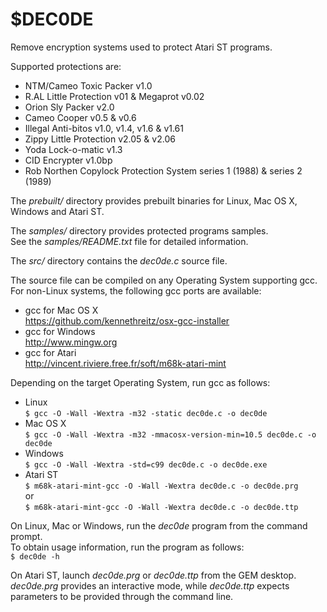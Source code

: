# $DEC0DE

Remove encryption systems used to protect Atari ST programs.

Supported protections are:
- NTM/Cameo Toxic Packer v1.0
- R.AL Little Protection v01 & Megaprot v0.02
- Orion Sly Packer v2.0
- Cameo Cooper v0.5 & v0.6
- Illegal Anti-bitos v1.0, v1.4, v1.6 & v1.61
- Zippy Little Protection v2.05 & v2.06
- Yoda Lock-o-matic v1.3
- CID Encrypter v1.0bp
- Rob Northen Copylock Protection System series 1 (1988) & series 2 (1989)

The *prebuilt/* directory provides prebuilt binaries for Linux, Mac OS X, Windows and Atari ST.

The *samples/* directory provides protected programs samples.  
See the *samples/README.txt* file for detailed information.

The *src/* directory contains the *dec0de.c* source file.

The source file can be compiled on any Operating System supporting gcc.  
For non-Linux systems, the following gcc ports are available:
- gcc for Mac OS X  
  https://github.com/kennethreitz/osx-gcc-installer
- gcc for Windows  
  http://www.mingw.org
- gcc for Atari  
  http://vincent.riviere.free.fr/soft/m68k-atari-mint

Depending on the target Operating System, run gcc as follows:
- Linux  
  `$ gcc -O -Wall -Wextra -m32 -static dec0de.c -o dec0de`
- Mac OS X  
  `$ gcc -O -Wall -Wextra -m32 -mmacosx-version-min=10.5 dec0de.c -o dec0de`
- Windows  
  `$ gcc -O -Wall -Wextra -std=c99 dec0de.c -o dec0de.exe`
- Atari ST  
  `$ m68k-atari-mint-gcc -O -Wall -Wextra dec0de.c -o dec0de.prg`  
  or  
  `$ m68k-atari-mint-gcc -O -Wall -Wextra dec0de.c -o dec0de.ttp`

On Linux, Mac or Windows, run the *dec0de* program from the command prompt.  
To obtain usage information, run the program as follows:  
`$ dec0de -h`

On Atari ST, launch *dec0de.prg* or *dec0de.ttp* from the GEM desktop.  
*dec0de.prg* provides an interactive mode, while *dec0de.ttp* expects
parameters to be provided through the command line.
